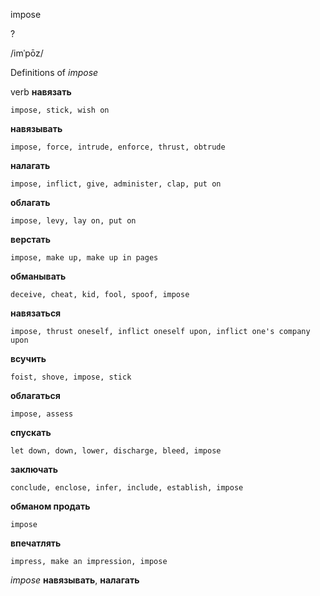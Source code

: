 impose

?

/imˈpōz/

Definitions of _impose_

verb
**навязать**

    impose, stick, wish on
**навязывать**

    impose, force, intrude, enforce, thrust, obtrude
**налагать**

    impose, inflict, give, administer, clap, put on
**облагать**

    impose, levy, lay on, put on
**верстать**

    impose, make up, make up in pages
**обманывать**

    deceive, cheat, kid, fool, spoof, impose
**навязаться**

    impose, thrust oneself, inflict oneself upon, inflict one's company upon
**всучить**

    foist, shove, impose, stick
**облагаться**

    impose, assess
**спускать**

    let down, down, lower, discharge, bleed, impose
**заключать**

    conclude, enclose, infer, include, establish, impose
**обманом продать**

    impose
**впечатлять**

    impress, make an impression, impose

_impose_
**навязывать**, **налагать**
